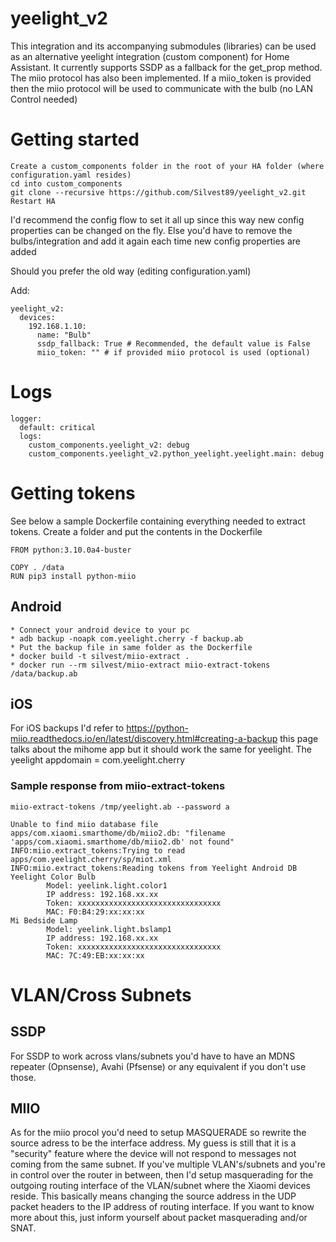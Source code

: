 # yeelight_v2

This integration and its accompanying submodules (libraries) can be used as an alternative yeelight integration (custom component) for Home Assistant.
It currently supports SSDP as a fallback for the get_prop method.
The miio protocol has also been implemented. If a miio_token is provided then the miio protocol will be used to communicate with the bulb (no LAN Control needed)

# Getting started

```
Create a custom_components folder in the root of your HA folder (where configuration.yaml resides)
cd into custom_components
git clone --recursive https://github.com/Silvest89/yeelight_v2.git
Restart HA
```

I'd recommend the config flow to set it all up since this way new config properties can be changed on the fly. 
Else you'd have to remove the bulbs/integration and add it again each time new config properties are added

Should you prefer the old way (editing configuration.yaml)

Add:
```
yeelight_v2:
  devices:
    192.168.1.10:
      name: "Bulb"
      ssdp_fallback: True # Recommended, the default value is False
      miio_token: "" # if provided miio protocol is used (optional)
```
# Logs
```
logger:
  default: critical
  logs:
    custom_components.yeelight_v2: debug
    custom_components.yeelight_v2.python_yeelight.yeelight.main: debug
```

# Getting tokens
See below a sample Dockerfile containing everything needed to extract tokens. Create a folder and put the contents in the Dockerfile

```
FROM python:3.10.0a4-buster

COPY . /data
RUN pip3 install python-miio
```

## Android

```
* Connect your android device to your pc
* adb backup -noapk com.yeelight.cherry -f backup.ab
* Put the backup file in same folder as the Dockerfile
* docker build -t silvest/miio-extract .
* docker run --rm silvest/miio-extract miio-extract-tokens /data/backup.ab
```

## iOS
For iOS backups I'd refer to https://python-miio.readthedocs.io/en/latest/discovery.html#creating-a-backup
this page talks about the mihome app but it should work the same for yeelight.
The yeelight appdomain = com.yeelight.cherry

### Sample response from miio-extract-tokens
```
miio-extract-tokens /tmp/yeelight.ab --password a

Unable to find miio database file apps/com.xiaomi.smarthome/db/miio2.db: "filename 'apps/com.xiaomi.smarthome/db/miio2.db' not found"
INFO:miio.extract_tokens:Trying to read apps/com.yeelight.cherry/sp/miot.xml
INFO:miio.extract_tokens:Reading tokens from Yeelight Android DB
Yeelight Color Bulb
        Model: yeelink.light.color1
        IP address: 192.168.xx.xx
        Token: xxxxxxxxxxxxxxxxxxxxxxxxxxxxxxxx
        MAC: F0:B4:29:xx:xx:xx
Mi Bedside Lamp
        Model: yeelink.light.bslamp1
        IP address: 192.168.xx.xx
        Token: xxxxxxxxxxxxxxxxxxxxxxxxxxxxxxxx
        MAC: 7C:49:EB:xx:xx:xx
```

# VLAN/Cross Subnets
## SSDP
For SSDP to work across vlans/subnets you'd have to have an MDNS repeater (Opnsense), Avahi (Pfsense) or any equivalent if you don't use those.

## MIIO
As for the miio procol you'd need to setup MASQUERADE so rewrite the source adress to be the interface address.
My guess is still that it is a "security" feature where the device will not respond to messages not coming from the same subnet.
If you've multiple VLAN's/subnets and you're in control over the router in between, then I'd setup masquerading for the outgoing routing interface of the VLAN/subnet where the Xiaomi devices reside. This basically means changing the source address in the UDP packet headers to the IP address of routing interface. If you want to know more about this, just inform yourself about packet masquerading and/or SNAT.
